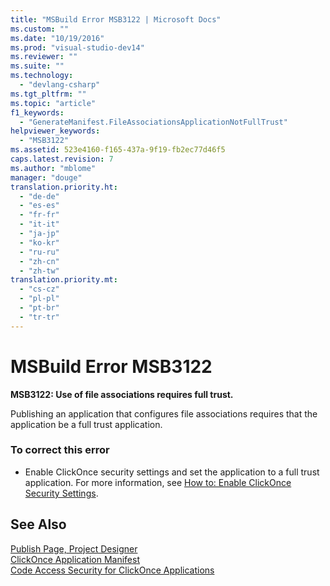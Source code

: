 ```yaml
---
title: "MSBuild Error MSB3122 | Microsoft Docs"
ms.custom: ""
ms.date: "10/19/2016"
ms.prod: "visual-studio-dev14"
ms.reviewer: ""
ms.suite: ""
ms.technology: 
  - "devlang-csharp"
ms.tgt_pltfrm: ""
ms.topic: "article"
f1_keywords: 
  - "GenerateManifest.FileAssociationsApplicationNotFullTrust"
helpviewer_keywords: 
  - "MSB3122"
ms.assetid: 523e4160-f165-437a-9f19-fb2ec77d46f5
caps.latest.revision: 7
ms.author: "mblome"
manager: "douge"
translation.priority.ht: 
  - "de-de"
  - "es-es"
  - "fr-fr"
  - "it-it"
  - "ja-jp"
  - "ko-kr"
  - "ru-ru"
  - "zh-cn"
  - "zh-tw"
translation.priority.mt: 
  - "cs-cz"
  - "pl-pl"
  - "pt-br"
  - "tr-tr"
---
```

# MSBuild Error MSB3122
**MSB3122: Use of file associations requires full trust.**  
  
 Publishing an application that configures file associations requires that the application be a full trust application.  
  
### To correct this error  
  
-   Enable ClickOnce security settings and set the application to a full trust application. For more information, see [How to: Enable ClickOnce Security Settings](../deployment/how-to--enable-clickonce-security-settings.md).  
  
## See Also  
 [Publish Page, Project Designer](../reference/publish-page--project-designer.md)   
 [ClickOnce Application Manifest](../deployment/clickonce-application-manifest.md)   
 [Code Access Security for ClickOnce Applications](../deployment/code-access-security-for-clickonce-applications.md)
